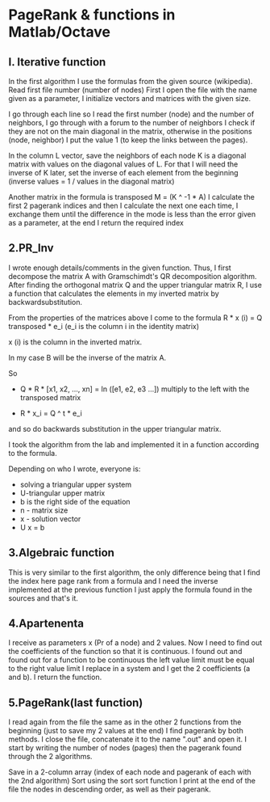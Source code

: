# PageRank & functions in Matlab/Octave

I. Iterative function
-----------------------
In the first algorithm I use the formulas from the given source (wikipedia).
Read first file number (number of nodes)
First I open the file with the name given as a parameter,
I initialize vectors and matrices with the given size.

I go through each line so I read the first number (node) and the number of neighbors,
I go through with a forum to the number of neighbors
I check if they are not on the main diagonal in the matrix, otherwise in the positions (node, neighbor) 
I put the value 1 (to keep the links between the pages).

In the column L vector, save the neighbors of each node
K is a diagonal matrix with values on the diagonal values of L.
For that I will need the inverse of K later,
set the inverse of each element from the beginning (inverse values = 1 / values in the diagonal matrix)

Another matrix in the formula is transposed M = (K ^ -1 * A)
I calculate the first 2 pagerank indices and then I calculate the next one each time, 
I exchange them until the difference in the mode is less than the error given as a parameter, at the end I return the required index

2.PR_Inv
---------------------
I wrote enough details/comments in the given function. Thus, I first decompose the matrix A with Gramschimdt's QR decomposition algorithm. After finding the orthogonal matrix Q and the upper triangular matrix R, I use a function that calculates the elements in my inverted matrix by backwardsubstitution.

From the properties of the matrices above I come to the formula R * x (i) = Q transposed * e_i (e_i is the column i in the identity matrix)

x (i) is the column in the inverted matrix.

In my case B will be the inverse of the matrix A.

So 

- Q * R * [x1, x2, ..., xn] = In ([e1, e2, e3 ...]) multiply to the left with the transposed matrix

- R * x_i = Q ^ t * e_i

and so do backwards substitution in the upper triangular matrix.

I took the algorithm from the lab and implemented it in a function according to the formula.

Depending on who I wrote, everyone is:

- solving a triangular upper system
- U-triangular upper matrix
- b is the right side of the equation
- n - matrix size
- x - solution vector
- U x = b

3.Algebraic function
------------------------
This is very similar to the first algorithm, the only difference being that I find the index here page rank from a formula and I need the inverse implemented at the previous function
I just apply the formula found in the sources and that's it.

4.Apartenenta
-----------------------
I receive as parameters x (Pr of a node) and 2 values.
Now I need to find out the coefficients of the function so that it is continuous. I found out and found out
for a function to be continuous the left value limit must be equal to the right value limit
I replace in a system and I get the 2 coefficients (a and b).
I return the function.

5.PageRank(last function)
--------------------------
I read again from the file the same as in the other 2 functions from the beginning (just to save my 2 values at the end)
I find pagerank by both methods.
I close the file, concatenate it to the name ".out" and open it.
I start by writing the number of nodes (pages) then the pagerank found through the 2 algorithms.

Save in a 2-column array (index of each node and pagerank of each with the 2nd algorithm)
Sort using the sort sort function
I print at the end of the file the nodes in descending order, as well as their pagerank.

